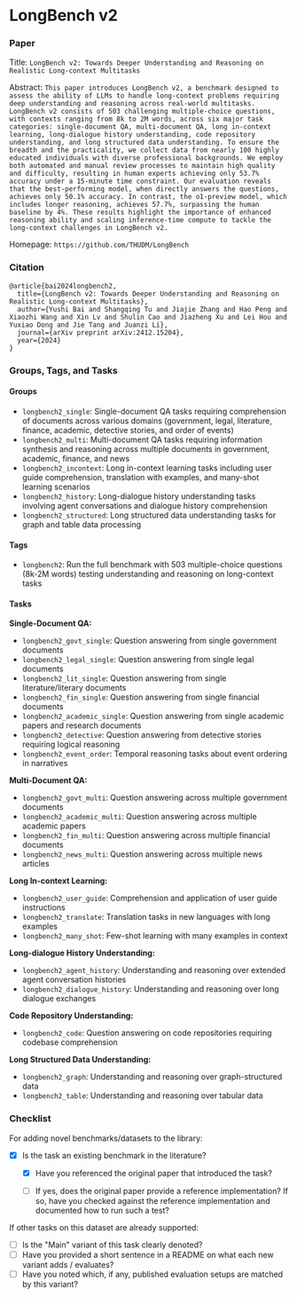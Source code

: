 # LongBench v2

### Paper

Title: `LongBench v2: Towards Deeper Understanding and Reasoning on Realistic Long-context Multitasks`

Abstract: `This paper introduces LongBench v2, a benchmark designed to assess the ability of LLMs to handle long-context problems requiring deep understanding and reasoning across real-world multitasks. LongBench v2 consists of 503 challenging multiple-choice questions, with contexts ranging from 8k to 2M words, across six major task categories: single-document QA, multi-document QA, long in-context learning, long-dialogue history understanding, code repository understanding, and long structured data understanding. To ensure the breadth and the practicality, we collect data from nearly 100 highly educated individuals with diverse professional backgrounds. We employ both automated and manual review processes to maintain high quality and difficulty, resulting in human experts achieving only 53.7% accuracy under a 15-minute time constraint. Our evaluation reveals that the best-performing model, when directly answers the questions, achieves only 50.1% accuracy. In contrast, the o1-preview model, which includes longer reasoning, achieves 57.7%, surpassing the human baseline by 4%. These results highlight the importance of enhanced reasoning ability and scaling inference-time compute to tackle the long-context challenges in LongBench v2.`

Homepage: `https://github.com/THUDM/LongBench`


### Citation

```
@article{bai2024longbench2,
  title={LongBench v2: Towards Deeper Understanding and Reasoning on Realistic Long-context Multitasks},
  author={Yushi Bai and Shangqing Tu and Jiajie Zhang and Hao Peng and Xiaozhi Wang and Xin Lv and Shulin Cao and Jiazheng Xu and Lei Hou and Yuxiao Dong and Jie Tang and Juanzi Li},
  journal={arXiv preprint arXiv:2412.15204},
  year={2024}
}
```

### Groups, Tags, and Tasks

#### Groups

* `longbench2_single`: Single-document QA tasks requiring comprehension of documents across various domains (government, legal, literature, finance, academic, detective stories, and order of events)
* `longbench2_multi`: Multi-document QA tasks requiring information synthesis and reasoning across multiple documents in government, academic, finance, and news
* `longbench2_incontext`: Long in-context learning tasks including user guide comprehension, translation with examples, and many-shot learning scenarios
* `longbench2_history`: Long-dialogue history understanding tasks involving agent conversations and dialogue history comprehension
* `longbench2_structured`: Long structured data understanding tasks for graph and table data processing

#### Tags

* `longbench2`: Run the full benchmark with 503 multiple-choice questions (8k-2M words) testing understanding and reasoning on long-context tasks

#### Tasks

**Single-Document QA:**
* `longbench2_govt_single`: Question answering from single government documents
* `longbench2_legal_single`: Question answering from single legal documents
* `longbench2_lit_single`: Question answering from single literature/literary documents
* `longbench2_fin_single`: Question answering from single financial documents
* `longbench2_academic_single`: Question answering from single academic papers and research documents
* `longbench2_detective`: Question answering from detective stories requiring logical reasoning
* `longbench2_event_order`: Temporal reasoning tasks about event ordering in narratives

**Multi-Document QA:**
* `longbench2_govt_multi`: Question answering across multiple government documents
* `longbench2_academic_multi`: Question answering across multiple academic papers
* `longbench2_fin_multi`: Question answering across multiple financial documents
* `longbench2_news_multi`: Question answering across multiple news articles

**Long In-context Learning:**
* `longbench2_user_guide`: Comprehension and application of user guide instructions
* `longbench2_translate`: Translation tasks in new languages with long examples
* `longbench2_many_shot`: Few-shot learning with many examples in context

**Long-dialogue History Understanding:**
* `longbench2_agent_history`: Understanding and reasoning over extended agent conversation histories
* `longbench2_dialogue_history`: Understanding and reasoning over long dialogue exchanges

**Code Repository Understanding:**
* `longbench2_code`: Question answering on code repositories requiring codebase comprehension

**Long Structured Data Understanding:**
* `longbench2_graph`: Understanding and reasoning over graph-structured data
* `longbench2_table`: Understanding and reasoning over tabular data

### Checklist

For adding novel benchmarks/datasets to the library:
* [x] Is the task an existing benchmark in the literature?
  * [x] Have you referenced the original paper that introduced the task?
  * [ ] If yes, does the original paper provide a reference implementation? If so, have you checked against the reference implementation and documented how to run such a test?


If other tasks on this dataset are already supported:
* [ ] Is the "Main" variant of this task clearly denoted?
* [ ] Have you provided a short sentence in a README on what each new variant adds / evaluates?
* [ ] Have you noted which, if any, published evaluation setups are matched by this variant?
